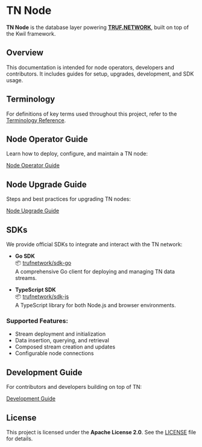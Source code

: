 # TN Node

**TN Node** is the database layer powering **[TRUF.NETWORK](https://truf.network)**, built on top of the Kwil framework.


## Overview

This documentation is intended for node operators, developers and contributors. It includes guides for setup, upgrades, development, and SDK usage.


## Terminology

For definitions of key terms used throughout this project, refer to the [Terminology Reference](./TERMINOLOGY.md).


## Node Operator Guide

Learn how to deploy, configure, and maintain a TN node:

[Node Operator Guide](./docs/node-operator-guide.md)


## Node Upgrade Guide

Steps and best practices for upgrading TN nodes:

[Node Upgrade Guide](./docs/node-upgrade-guide.md)


## SDKs

We provide official SDKs to integrate and interact with the TN network:

- **Go SDK**  
  📦 [trufnetwork/sdk-go](https://github.com/trufnetwork/sdk-go)  
  A comprehensive Go client for deploying and managing TN data streams.

- **TypeScript SDK**  
  📦 [trufnetwork/sdk-js](https://github.com/trufnetwork/sdk-js)  
  A TypeScript library for both Node.js and browser environments.

### Supported Features:

- Stream deployment and initialization
- Data insertion, querying, and retrieval
- Composed stream creation and updates
- Configurable node connections


## Development Guide

For contributors and developers building on top of TN:

[Development Guide](./docs/development.md)


## License

This project is licensed under the **Apache License 2.0**. See the [LICENSE](./LICENSE) file for details.
